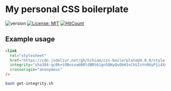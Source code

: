 # My personal CSS boilerplate

![version](https://img.shields.io/github/release/hchiam/css-boilerplate) [![License: MIT](https://img.shields.io/badge/License-MIT-yellow.svg)](https://github.com/hchiam/css-boilerplate/blob/master/LICENSE) [![HitCount](http://hits.dwyl.com/hchiam/css-boilerplate.svg)](http://hits.dwyl.com/hchiam/css-boilerplate)

## Example usage

```html
<link
  rel="stylesheet"
  href="https://cdn.jsdelivr.net/gh/hchiam/css-boilerplate@4.0.0/style.css"
  integrity="sha384-qc0k+tOBosoa6B0ldBRt61gn5QHyQvObH1vChSIsYn9UyP1i4XmrTEDOHXuKi8UH"
  crossorigin="anonymous"
/>
```

```bash
bash get-integrity.sh
```
